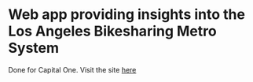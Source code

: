 # Web app providing insights into the Los Angeles Bikesharing Metro System
Done for Capital One.
Visit the site [here](http://samuelzhang.me/LABikes "LA Bikes")